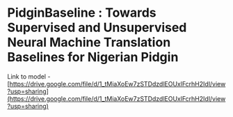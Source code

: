 # PidginBaseline : Towards Supervised and Unsupervised Neural Machine Translation Baselines for Nigerian Pidgin 

Link to model - [https://drive.google.com/file/d/1_tMiaXoEw7zSTDdzdlEOUxlFcrhH2Idl/view?usp=sharing](https://drive.google.com/file/d/1_tMiaXoEw7zSTDdzdlEOUxlFcrhH2Idl/view?usp=sharing)